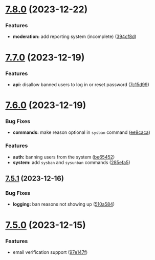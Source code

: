 # [7.8.0](https://github.com/onesoft-sudo/sudobot/compare/v7.7.0...v7.8.0) (2023-12-22)


### Features

* **moderation:** add reporting system (incomplete) ([394cf8d](https://github.com/onesoft-sudo/sudobot/commit/394cf8dc5ce2a87af89812fb9074f13f85804588))



# [7.7.0](https://github.com/onesoft-sudo/sudobot/compare/v7.6.0...v7.7.0) (2023-12-19)


### Features

* **api:** disallow banned users to log in or reset password ([7c15d99](https://github.com/onesoft-sudo/sudobot/commit/7c15d99a5a6f0adbfdd4da947ebbb7314aa2820a))



# [7.6.0](https://github.com/onesoft-sudo/sudobot/compare/v7.5.1...v7.6.0) (2023-12-19)


### Bug Fixes

* **commands:** make reason optional in `sysban` command ([ee9caca](https://github.com/onesoft-sudo/sudobot/commit/ee9caca5592d17aa882293aa22c52e996048aa5a))


### Features

* **auth:** banning users from the system ([be65452](https://github.com/onesoft-sudo/sudobot/commit/be65452bdbf92fa8adc99dbb432c92f6d62b8ed8))
* **system:** add `sysban` and `sysunban` commands ([285efa5](https://github.com/onesoft-sudo/sudobot/commit/285efa57816668dd953182627641cc7972dd5df2))



## [7.5.1](https://github.com/onesoft-sudo/sudobot/compare/v7.5.0...v7.5.1) (2023-12-16)


### Bug Fixes

* **logging:** ban reasons not showing up ([510a584](https://github.com/onesoft-sudo/sudobot/commit/510a584c02409b1a724003d50bdb99967ee6a0fb))



# [7.5.0](https://github.com/onesoft-sudo/sudobot/compare/v7.4.1...v7.5.0) (2023-12-15)


### Features

* email verification support ([97e147f](https://github.com/onesoft-sudo/sudobot/commit/97e147f59c3d7ff90f8bfefe2514c215f26a7b07))



